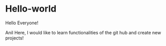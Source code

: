 # Hello-world

Hello Everyone!

Anil Here, I would like to learn functionalities of the git hub and create new projects!
